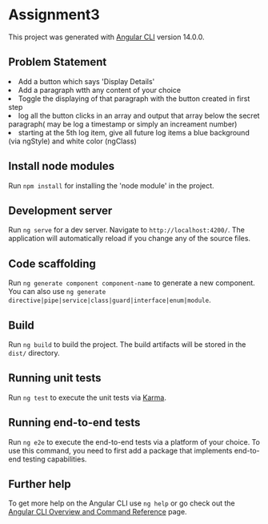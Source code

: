 # Assignment3

This project was generated with [Angular CLI](https://github.com/angular/angular-cli) version 14.0.0.

## Problem Statement

<li>Add a button which says 'Display Details'</li>
        <li>Add a paragraph wtth any content of your choice</li>
        <li>Toggle the displaying of that paragraph with the button created in first step</li>
        <li>log all the button clicks in an array and output that array below the 
            secret paragraph( may be log a timestamp or simply an increament number)</li>
        <li> starting at the 5th log item, give all future log items a blue 
            background (via ngStyle) and white color (ngClass)</l

<hr>

## Install node modules

Run `npm install` for installing the 'node module' in the project.

## Development server

Run `ng serve` for a dev server. Navigate to `http://localhost:4200/`. The application will automatically reload if you change any of the source files.

## Code scaffolding

Run `ng generate component component-name` to generate a new component. You can also use `ng generate directive|pipe|service|class|guard|interface|enum|module`.

## Build

Run `ng build` to build the project. The build artifacts will be stored in the `dist/` directory.

## Running unit tests

Run `ng test` to execute the unit tests via [Karma](https://karma-runner.github.io).

## Running end-to-end tests

Run `ng e2e` to execute the end-to-end tests via a platform of your choice. To use this command, you need to first add a package that implements end-to-end testing capabilities.

## Further help

To get more help on the Angular CLI use `ng help` or go check out the [Angular CLI Overview and Command Reference](https://angular.io/cli) page.
